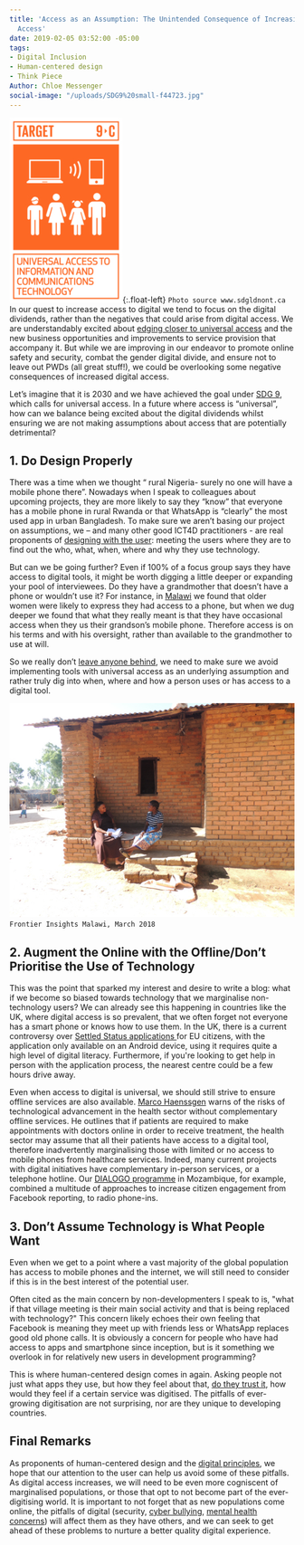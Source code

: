 ```yaml
---
title: 'Access as an Assumption: The Unintended Consequence of Increasing Digital
  Access'
date: 2019-02-05 03:52:00 -05:00
tags:
- Digital Inclusion
- Human-centered design
- Think Piece
Author: Chloe Messenger
social-image: "/uploads/SDG9%20small-f44723.jpg"
---
```


![SDG9 small.jpg](/uploads/SDG9%20small.jpg){:.float-left} `Photo source www.sdgldnont.ca`  In our quest to increase access to digital  we tend to focus on the digital dividends, rather than the negatives that could arise from digital access. We are understandably excited about [edging closer to universal access](https://www.itu.int/en/mediacentre/Pages/2018-PR40.aspx) and the new business opportunities and improvements to service provision that accompany it. But while we are improving in our endeavor to promote online safety and security, combat the gender digital divide, and ensure not to leave out PWDs (all great stuff!), we could be overlooking some negative consequences of increased digital access.

Let’s imagine that it is 2030 and we have achieved the goal under [SDG 9](https://www.un.org/sustainabledevelopment/infrastructure-industrialization/), which calls for universal access. In a future where access is “universal”, how can we balance being excited about the digital dividends whilst ensuring we are not making assumptions about access that are potentially detrimental?

<!--more-->

## 1. Do Design Properly

There was a time when we thought “ rural Nigeria- surely no one will have a mobile phone there”. Nowadays when I speak to colleagues about upcoming projects, they are more likely to say they “know” that everyone has a mobile phone in rural Rwanda or that WhatsApp is “clearly” the most used app in urban Bangladesh. To make sure we aren’t basing our project on assumptions, we – and many other good ICT4D practitioners - are real proponents of [designing with the user](https://digitalprinciples.org/principle/design-with-the-user/): meeting the users where they are to find out the who, what, when, where and why they use technology.

But can we be going further? Even if 100% of a focus group says they have access to digital tools, it might be worth digging a little deeper or expanding your pool of interviewees. Do they have a grandmother that doesn’t have a phone or wouldn’t use it? For instance, in [Malawi](https://dai-global-digital.com/digital-insights-malawi-communication-among-rural-communities.html) we found that older women were likely to express they had access to a phone, but when we dug deeper we found that what they really meant is that they have occasional access when they us their grandson’s mobile phone. Therefore access is on his terms and with his oversight, rather than available to the grandmother to use at will. 

So we really don’t [leave anyone behind](https://www.gov.uk/government/publications/leaving-no-one-behind-our-promise/leaving-no-one-behind-our-promise), we need to make sure we avoid implementing tools with universal access as an underlying assumption and rather truly dig into when, where and how a person uses or has access to a digital tool. 

![058- Mzimba TA Chindi_approval.jpg](/uploads/058-%20Mzimba%20TA%20Chindi_approval.jpg)`Frontier Insights Malawi, March 2018`

## 2. Augment the Online with the Offline/Don’t Prioritise the Use of Technology

This was the point that sparked my interest and desire to write a blog: what if we become so biased towards technology that we marginalise non-technology users?  We can already see this happening in countries like the UK, where digital access is so prevalent, that we often forget not everyone has a smart phone or knows how to use them. In the UK, there is a current controversy over [Settled Status applications ](https://www.wired.co.uk/article/brexit-app-settled-status-applications)for EU citizens, with the application only available on an Android device, using it requires quite a high level of digital literacy. Furthermore, if you're looking to get help in person with the application process,  the nearest centre could be a few hours drive away.

Even when access to digital is universal, we should still strive to ensure offline services  are also available. [Marco Haenssgen](https://www.oii.ox.ac.uk/blog/the-tyranny-of-digital-inclusion/?utm_content=buffer27318&utm_medium=social&utm_source=twitter.com&utm_campaign=buffer) warns of the risks of technological advancement in the health sector without complementary offline services. He outlines that if patients are required to make appointments with doctors online in order to receive treatment, the health sector may assume that all their patients have access to a digital tool, therefore inadvertently marginalising those with limited or no access to mobile phones from healthcare services. Indeed, many current projects with digital initiatives have complementary in-person services, or a telephone hotline. Our [DIALOGO programme](https://dai-global-digital.com/icts-for-citizen-engagement-and-advocacy-lessons-learned-from-mozambique-dialogo.html) in Mozambique, for example, combined a multitude of approaches to increase citizen engagement from Facebook reporting, to radio phone-ins.

## 3. Don’t Assume Technology is What People Want

Even when we get to a point where a vast majority of the global population has access to mobile phones and the internet,  we will still need to consider if this is in the best interest of the potential user.

Often cited as the main concern by non-developmenters I speak to is, "what if that village meeting is their main social activity and that is being replaced with technology?" This concern likely echoes their own feeling that Facebook is meaning they meet up with friends less or WhatsApp replaces good old phone calls. It is obviously a concern for people who have had access to apps and smartphone since inception, but is it something we overlook in for relatively new users in development programming?

This is where human-centered design comes in again. Asking people not just what apps they use, but how they feel about that, [do they trust it](https://dai-global-digital.com/frontier-insights-cyber-security-edition.html), how would they feel if a certain service was digitised. The pitfalls of ever-growing digitisation are not surprising, nor are they unique to developing countries.

## Final Remarks

As proponents of human-centered design and the [digital principles](https://digitalprinciples.org/), we hope that our attention to the user can help us avoid some of these pitfalls. As digital access increases, we will need to be even more cogniscent of marginalised populations, or those that opt to not become part of the ever-digitising world. It is important to not forget that as new populations come online, the pitfalls of digital (security, [cyber bullying](https://dai-global-digital.com/cyber-vawg-what-are-the-implications-for-digital-inclusion.html), [mental health concerns](https://www.theguardian.com/society/2019/feb/05/youth-unhappiness-uk-doubles-in-past-10-years)) will affect them as they have others, and we can seek to get ahead of these problems to nurture a better quality digital experience.